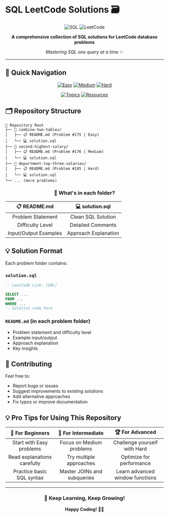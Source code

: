 # SQL LeetCode Solutions 🗃️

<div align="center">

![SQL](https://img.shields.io/badge/SQL-4479A1?style=for-the-badge&logo=mysql&logoColor=white)
![LeetCode](https://img.shields.io/badge/LeetCode-FFA116?style=for-the-badge&logo=leetcode&logoColor=black)

**A comprehensive collection of SQL solutions for LeetCode database problems**

*Mastering SQL one query at a time* ✨

</div>

---

## 🎯 Quick Navigation

<div align="center">

[![Easy](https://img.shields.io/badge/Easy-00B74A?style=for-the-badge&logo=checkmarx&logoColor=white)](#easy-problems)
[![Medium](https://img.shields.io/badge/Medium-FFA500?style=for-the-badge&logo=databricks&logoColor=white)](#medium-problems)
[![Hard](https://img.shields.io/badge/Hard-FF0000?style=for-the-badge&logo=apache&logoColor=white)](#hard-problems)

[![Topics](https://img.shields.io/badge/Browse_by_Topics-9932CC?style=for-the-badge&logo=gitbook&logoColor=white)](#-problems-by-topic)
[![Resources](https://img.shields.io/badge/Learning_Resources-4169E1?style=for-the-badge&logo=bookstack&logoColor=white)](#-resources)

</div>

## 🗂️ Repository Structure

```
📁 Repository Root
├── 📁 combine-two-tables/
│   ├── 📋 README.md (Problem #175 | Easy)
│   └── 💻 solution.sql
├── 📁 second-highest-salary/
│   ├── 📋 README.md (Problem #176 | Medium)
│   └── 💻 solution.sql
├── 📁 department-top-three-salaries/
│   ├── 📋 README.md (Problem #185 | Hard)
│   └── 💻 solution.sql
└── ... (more problems)
```

<div align="center">

### 🌟 **What's in each folder?**

| 📋 **README.md** | 💻 **solution.sql** |
|:----------------:|:-------------------:|
| Problem Statement | Clean SQL Solution |
| Difficulty Level | Detailed Comments |
| Input/Output Examples | Approach Explanation |

</div>

## 💡 Solution Format

Each problem folder contains:

### `solution.sql`
```sql
-- LeetCode Link: [URL]

SELECT ...
FROM ...
WHERE ...
-- Solution code here
```

### `README.md` (in each problem folder)
- Problem statement and difficulty level
- Example input/output
- Approach explanation
- Key insights

## 🤝 Contributing

Feel free to:
- Report bugs or issues
- Suggest improvements to existing solutions
- Add alternative approaches
- Fix typos or improve documentation


## 💡 Pro Tips for Using This Repository

<div align="center">

| 🎯 **For Beginners** | 🚀 **For Intermediate** | 🏆 **For Advanced** |
|:--------------------:|:------------------------:|:--------------------:|
| Start with Easy problems | Focus on Medium problems | Challenge yourself with Hard |
| Read explanations carefully | Try multiple approaches | Optimize for performance |
| Practice basic SQL syntax | Master JOINs and subqueries | Learn advanced window functions |

</div>

---

<div align="center">

### 🎯 **Keep Learning, Keep Growing!**

**Happy Coding!** 🚀✨


</div>
